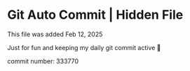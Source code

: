 # Git Auto Commit | Hidden File

This file was added Feb 12, 2025

Just for fun and keeping my daily git commit active 🤪

commit number: 333770

